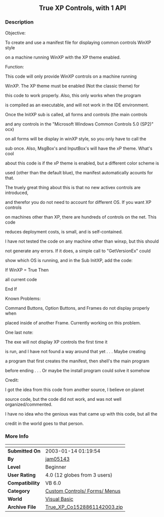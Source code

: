 ﻿<div align="center">

## True XP Controls, with 1 API


</div>

### Description

Objective:

To create and use a manifest file for displaying common controls WinXP style

on a machine running WinXP with the XP theme enabled.

Function:

This code will only provide WinXP controls on a machine running

WinXP. The XP theme must be enabled (Not the classic theme) for

this code to work properly. Also, this only works when the program

is compiled as an executable, and will not work in the IDE environment.

Once the InitXP sub is called, all forms and controls (the main controls

and any controls in the "Microsoft Windows Common Controls 5.0 (SP2)" ocx)

on all forms will be display in winXP style, so you only have to call the

sub once. Also, MsgBox's and InputBox's will have the xP theme. What's cool

about this code is if the xP theme is enabled, but a different color scheme is

used (other than the default blue), the manifest automatically acounts for that.

The truely great thing about this is that no new activex controls are introduced,

and therefor you do not need to account for different OS. If you want XP controls

on machines other than XP, there are hundreds of controls on the net. This code

reduces deployment costs, is small, and is self-contained.

I have not tested the code on any machine other than winxp, but this should

not generate any errors. If it does, a simple call to "GetVersionEx" could

show which OS is running, and in the Sub InitXP, add the code:

If WinXP = True Then

all current code

End If

Known Problems:

Command Buttons, Option Buttons, and Frames do not display properly when

placed inside of another Frame. Currently working on this problem.

One last note:

The exe will not display XP controls the first time it

is run, and I have not found a way around that yet . . . Maybe creating

a program that first creates the manifest, then shell's the main program

before ending . . . Or maybe the install program could solve it somehow

Credit:

I got the idea from this code from another source, I believe on planet

source code, but the code did not work, and was not well organized/commented.

I have no idea who the genious was that came up with this code, but all the

credit in the world goes to that person.
 
### More Info
 


<span>             |<span>
---                |---
**Submitted On**   |2003-01-14 01:19:54
**By**             |[jam05143](https://github.com/Planet-Source-Code/PSCIndex/blob/master/ByAuthor/jam05143.md)
**Level**          |Beginner
**User Rating**    |4.0 (12 globes from 3 users)
**Compatibility**  |VB 6\.0
**Category**       |[Custom Controls/ Forms/  Menus](https://github.com/Planet-Source-Code/PSCIndex/blob/master/ByCategory/custom-controls-forms-menus__1-4.md)
**World**          |[Visual Basic](https://github.com/Planet-Source-Code/PSCIndex/blob/master/ByWorld/visual-basic.md)
**Archive File**   |[True\_XP\_Co1528861142003\.zip](https://github.com/Planet-Source-Code/jam05143-true-xp-controls-with-1-api__1-42408/archive/master.zip)








